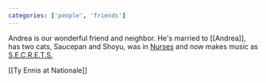 ```yaml
---
categories: ['people', 'friends']
---
```


Andrea is our wonderful friend and neighbor. He's married to [[Andrea]], has two cats, Saucepan and Shoyu, was in [Nurses](https://redefinemag.net/2012/nurses-band-interview-dracula-apples-acre/) and now makes music as [S.E.C.R.E.T.S.](https://no1sbiz.bandcamp.com/) 

[[Ty Ennis at Nationale]]
